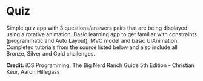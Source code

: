 # Quiz
Simple quiz app with 3 questions/answers pairs that are being displayed using a rotative animation. Basic learning app to get familiar with constraints (programmatic and Auto Layout), MVC model and basic UIAnimation.<br>
Completed tutorials from the source listed below and also include all Bronze, Silver and Gold challenges.

**Credit:**
iOS Programming, The Big Nerd Ranch Guide 5th Edition - Christian Keur, Aaron Hillegass 
